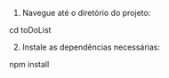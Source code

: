 
1. Navegue até o diretório do projeto:

cd toDoList

2. Instale as dependências necessárias:

npm install



